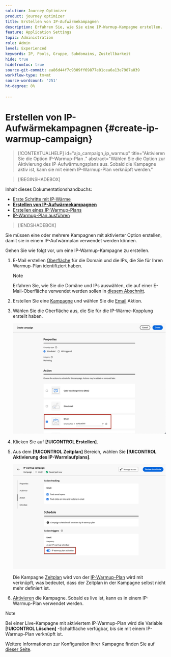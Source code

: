 ```yaml
---
solution: Journey Optimizer
product: journey optimizer
title: Erstellen von IP-Aufwärmekampagnen
description: Erfahren Sie, wie Sie eine IP-Warmup-Kampagne erstellen.
feature: Application Settings
topic: Administration
role: Admin
level: Experienced
keywords: IP, Pools, Gruppe, Subdomains, Zustellbarkeit
hide: true
hidefromtoc: true
source-git-commit: ea86d44f7c9309ff69877e01cea6a13e7907a039
workflow-type: tm+mt
source-wordcount: '251'
ht-degree: 8%

---
```


# Erstellen von IP-Aufwärmekampagnen {#create-ip-warmup-campaign}

>[!CONTEXTUALHELP]
>id="ajo_campaign_ip_warmup"
>title="Aktivieren Sie die Option IP-Warmup-Plan ."
>abstract="Wählen Sie die Option zur Aktivierung des IP-Aufwärmungsplans aus. Sobald die Kampagne aktiv ist, kann sie mit einem IP-Warmup-Plan verknüpft werden."

>[!BEGINSHADEBOX]

Inhalt dieses Dokumentationshandbuchs:

* [Erste Schritte mit IP-Wärme](ip-warmup-gs.md)
* **[Erstellen von IP-Aufwärmekampagnen](ip-warmup-campaign.md)**
* [Erstellen eines IP-Warmup-Plans](ip-warmup-plan.md)
* [IP-Warmup-Plan ausführen](ip-warmup-running.md)

>[!ENDSHADEBOX]

Sie müssen eine oder mehrere Kampagnen mit aktivierter Option erstellen, damit sie in einem IP-Aufwärmplan verwendet werden können.

Gehen Sie wie folgt vor, um eine IP-Warmup-Kampagne zu erstellen.

1. E-Mail erstellen [Oberfläche](channel-surfaces.md) für die Domain und die IPs, die Sie für Ihren Warmup-Plan identifiziert haben.<!--how do you identify these or who does it at the customer level?-->

   >[!NOTE]
   >
   >Erfahren Sie, wie Sie die Domäne und IPs auswählen, die auf einer E-Mail-Oberfläche verwendet werden sollen in [diesem Abschnitt](../email/email-settings.md#subdomains-and-ip-pools).

1. Erstellen Sie eine [Kampagne](../campaigns/create-campaign.md) und wählen Sie die [Email](../email/create-email.md#create-email-journey-campaign) Aktion.

1. Wählen Sie die Oberfläche aus, die Sie für die IP-Wärme-Kopplung erstellt haben.

   ![](assets/ip-warmup-campaign-surface.png)

   <!--You must use the same surface as the one that will be used for the asociated IP warmup plan. [Learn how to create an IP warmup plan](#create-ip-warmup-plan)-->

1. Klicken Sie auf **[!UICONTROL Erstellen]**.

1. Aus dem **[!UICONTROL Zeitplan]** Bereich, wählen Sie **[!UICONTROL Aktivierung des IP-Warmlaufplans]**.

   ![](assets/ip-warmup-campaign-plan-activation.png)

   Die Kampagne [Zeitplan](../campaigns/create-campaign.md#schedule) wird von der [IP-Warmup-Plan](ip-warmup-plan.md) wird mit verknüpft, was bedeutet, dass der Zeitplan in der Kampagne selbst nicht mehr definiert ist.

1. [Aktivieren](../campaigns/review-activate-campaign.md) die Kampagne. Sobald es live ist, kann es in einem IP-Warmup-Plan verwendet werden.

>[!NOTE]
>
>Bei einer Live-Kampagne mit aktiviertem IP-Warmup-Plan wird die Variable **[!UICONTROL Löschen]** -Schaltfläche verfügbar, bis sie mit einem IP-Warmup-Plan verknüpft ist.

Weitere Informationen zur Konfiguration Ihrer Kampagne finden Sie auf [dieser Seite](../campaigns/get-started-with-campaigns.md).

<!--Any recommendations when defining an audience? i.e do you have to include all your database or a limited number or according to your Excel file?-->


